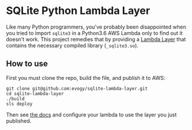 # SQLite Python Lambda Layer
Like many Python programmers, you've probably been disappointed when you tried to import `sqlite3`
in a Python3.6 AWS Lambda only to find out it doesn't work. This project remedies that by providing
a [Lambda Layer](https://docs.aws.amazon.com/lambda/latest/dg/configuration-layers.html) that contains the necessary compiled library
(`_sqlite3.so`).

## How to use
First you must clone the repo, build the file, and publish it to AWS:
```shell
git clone git@github.com:evogy/sqlite-lambda-layer.git
cd sqlite-lambda-layer
./build
sls deploy
```
Then see [the docs](https://serverless.com/framework/docs/providers/aws/guide/functions/#layers)
and configure your lambda to use the layer you just published.
